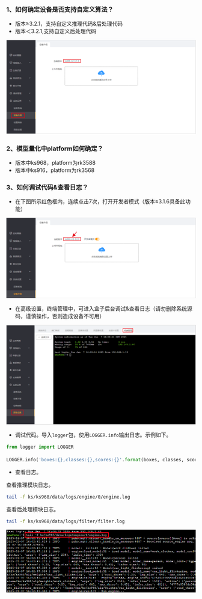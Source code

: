 ### 1、如何确定设备是否支持自定义算法？

- 版本≥3.2.1，支持自定义推理代码&后处理代码
- 版本＜3.2.1,支持自定义后处理代码

![faq_1](./assets/faq_1.png)

### 2、模型量化中platform如何确定？

- 版本中ks968，platform为rk3588
- 版本中ks916，platform为rk3568

### 3、如何调试代码&查看日志？

- 在下图所示红色框内，连续点击7次，打开开发者模式（版本≥3.1.6具备此功能）

![faq_2](./assets/faq_2.png)

- 在高级设置，终端管理中，可进入盒子后台调试&查看日志（请勿删除系统源码，谨慎操作，否则造成设备不可用）

![faq_3](./assets/faq_3.png)

- 调试代码。导入`logger`包，使用`LOGGER.info`输出日志。示例如下。

```python
from logger import LOGGER

LOGGER.info('boxes:{},classes:{},scores:{}'.format(boxes, classes, scores))
```

- 查看日志。

查看推理模块日志。

```bash
tail -f ks/ks968/data/logs/engine/0/engine.log
```

查看后处理模块日志。

```bash
tail -f ks/ks968/data/logs/filter/filter.log
```

![faq_3](./assets/faq_4.png)

